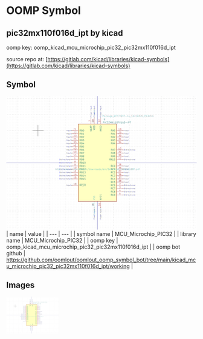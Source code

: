 # OOMP Symbol  
## pic32mx110f016d_ipt  by kicad  
  
oomp key: oomp_kicad_mcu_microchip_pic32_pic32mx110f016d_ipt  
  
source repo at: [https://gitlab.com/kicad/libraries/kicad-symbols](https://gitlab.com/kicad/libraries/kicad-symbols)  
## Symbol  
  
[![working.png](working_600.png)](working.png)  
| name | value | 
| --- | --- | 
| symbol name | MCU_Microchip_PIC32 | 
| library name | MCU_Microchip_PIC32 | 
| oomp key | oomp_kicad_mcu_microchip_pic32_pic32mx110f016d_ipt | 
| oomp bot github | https://github.com/oomlout/oomlout_oomp_symbol_bot/tree/main/kicad_mcu_microchip_pic32_pic32mx110f016d_ipt/working | 
## Images  
  
[![working.png](working_140.png)](working.png)  
